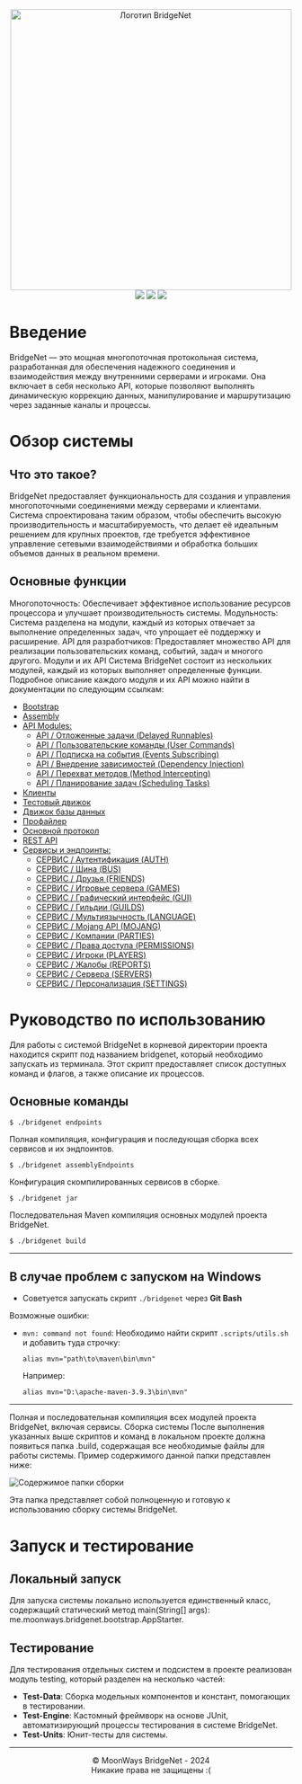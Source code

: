 <div align="center">
  <img src=".assets/logo.png" alt="Логотип BridgeNet" width="500"/>
  <br>
  <img src="https://img.shields.io/badge/language-Java-gold?style=flat" />
  <img src="https://img.shields.io/badge/release-v1.3-gold?style=flat" />
  <img src="https://img.shields.io/badge/dev_branch-development-gold?style=flat" />
</div>

# Введение

BridgeNet — это мощная многопоточная протокольная система, разработанная для обеспечения надежного соединения и взаимодействия между внутренними серверами и игроками. Она включает в себя несколько API, которые позволяют выполнять динамическую коррекцию данных, манипулирование и маршрутизацию через заданные каналы и процессы.

# Обзор системы

## Что это такое?

BridgeNet предоставляет функциональность для создания и управления многопоточными соединениями между серверами и клиентами. Система спроектирована таким образом, чтобы обеспечить высокую производительность и масштабируемость, что делает её идеальным решением для крупных проектов, где требуется эффективное управление сетевыми взаимодействиями и обработка больших объемов данных в реальном времени.

## Основные функции

Многопоточность: Обеспечивает эффективное использование ресурсов процессора и улучшает производительность системы.
Модульность: Система разделена на модули, каждый из которых отвечает за выполнение определенных задач, что упрощает её поддержку и расширение.
API для разработчиков: Предоставляет множество API для реализации пользовательских команд, событий, задач и многого другого.
Модули и их API
Система BridgeNet состоит из нескольких модулей, каждый из которых выполняет определенные функции. Подробное описание каждого модуля и их API можно найти в документации по следующим ссылкам:

* [Bootstrap](/.docs/bootstrap.md)
* [Assembly](/.docs/assembly.md)
* [API Modules:](/.docs/api.md)
  * [API / Отложенные задачи (Delayed Runnables)](/.docs/api/autorun-api.md)
  * [API / Пользовательские команды (User Commands)](/.docs/api/commands-api.md)
  * [API / Подписка на события (Events Subscribing)](/.docs/api/events-api.md)
  * [API / Внедрение зависимостей (Dependency Injection)](/.docs/api/inject-api.md)
  * [API / Перехват методов (Method Intercepting)](/.docs/api/proxy-api.md)
  * [API / Планирование задач (Scheduling Tasks)](/.docs/api/scheduler-api.md)
* [Клиенты](/.docs/clients.md)
* [Тестовый движок](/.docs/test-engine.md)
* [Движок базы данных](/.docs/jdbc.md)
* [Профайлер](/.docs/profiler.md)
* [Основной протокол](/.docs/mtp.md)
* [REST API](/.docs/rest.md)
* [Сервисы и эндпоинты:](/.docs/services.md)
  * [СЕРВИС / Аутентификация (AUTH)](/.docs/services/auth-endpoint.md)
  * [СЕРВИС / Шина (BUS)](/.docs/services/bus-endpoint.md)
  * [СЕРВИС / Друзья (FRIENDS)](/.docs/services/friends-endpoint.md)
  * [СЕРВИС / Игровые сервера (GAMES)](/.docs/services/games-endpoint.md)
  * [СЕРВИС / Графический интерфейс (GUI)](/.docs/services/gui-endpoint.md)
  * [СЕРВИС / Гильдии (GUILDS)](/.docs/services/guilds-endpoint.md)
  * [СЕРВИС / Мультиязычность (LANGUAGE)](/.docs/services/language-endpoint.md)
  * [СЕРВИС / Mojang API (MOJANG)](/.docs/services/mojang-endpoint.md)
  * [СЕРВИС / Компании (PARTIES)](/.docs/services/parties-endpoint.md)
  * [СЕРВИС / Права доступа (PERMISSIONS)](/.docs/services/permissions-endpoint.md)
  * [СЕРВИС / Игроки (PLAYERS)](/.docs/services/players-endpoint.md)
  * [СЕРВИС / Жалобы (REPORTS)](/.docs/services/reports-endpoint.md)
  * [СЕРВИС / Сервера (SERVERS)](/.docs/services/servers-endpoint.md)
  * [СЕРВИС / Персонализация (SETTINGS)](/.docs/services/settings-endpoint.md)

# Руководство по использованию

Для работы с системой BridgeNet в корневой директории проекта находится скрипт под названием bridgenet, который необходимо запускать из терминала. Этот скрипт предоставляет список доступных команд и флагов, а также описание их процессов.

## Основные команды

```shell
$ ./bridgenet endpoints
```

Полная компиляция, конфигурация и последующая сборка всех сервисов и их эндпоинтов.

```shell
$ ./bridgenet assemblyEndpoints
```

Конфигурация скомпилированных сервисов в сборке.

```shell
$ ./bridgenet jar
```

Последовательная Maven компиляция основных модулей проекта BridgeNet.

```shell
$ ./bridgenet build
```

---

## В случае проблем с запуском на Windows

- Советуется запускать скрипт `./bridgenet` через **Git Bash**

Возможные ошибки:
- `mvn: command not found`: Необходимо найти скрипт `.scripts/utils.sh` и добавить туда строчку:
  ```shell
  alias mvn="path\to\maven\bin\mvn"
  ```
  
  Например:

  ```shell
  alias mvn="D:\apache-maven-3.9.3\bin\mvn"
  ```

---

Полная и последовательная компиляция всех модулей проекта BridgeNet, включая сервисы.
Сборка системы
После выполнения указанных выше скриптов и команд в локальном проекте должна появиться папка .build, содержащая все необходимые файлы для работы системы. Пример содержимого данной папки представлен ниже:

<img src=".assets/build_folder.png" alt="Содержимое папки сборки"/>

Эта папка представляет собой полноценную и готовую к использованию сборку системы BridgeNet.

# Запуск и тестирование

## Локальный запуск

Для запуска системы локально используется единственный класс, содержащий статический метод main(String[] args): me.moonways.bridgenet.bootstrap.AppStarter.

## Тестирование

Для тестирования отдельных систем и подсистем в проекте реализован модуль testing, который разделен на несколько частей:

* **Test-Data**: Сборка модельных компонентов и констант, помогающих в тестировании.
* **Test-Engine**: Кастомный фреймворк на основе JUnit, автоматизирующий процессы тестирования в системе BridgeNet.
* **Test-Units**: Юнит-тесты для системы.

---

<div align="center">
    © MoonWays BridgeNet - 2024
    <br>
    Никакие права не защищены :(
</div>